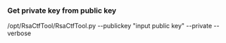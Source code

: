 


### Get private key from public key

/opt/RsaCtfTool/RsaCtfTool.py --publickey  "input public key" --private --verbose